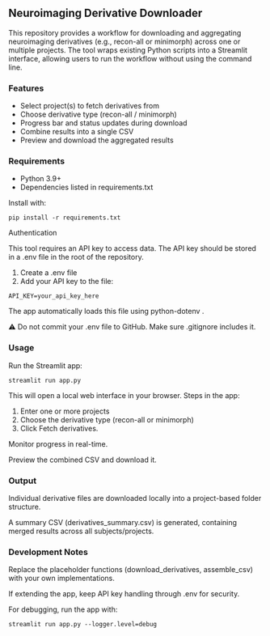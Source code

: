 ## Neuroimaging Derivative Downloader

This repository provides a workflow for downloading and aggregating neuroimaging derivatives (e.g., recon-all or minimorph) across one or multiple projects. The tool wraps existing Python scripts into a Streamlit interface, allowing users to run the workflow without using the command line.

### Features

* Select project(s) to fetch derivatives from
* Choose derivative type (recon-all / minimorph)
* Progress bar and status updates during download
* Combine results into a single CSV
* Preview and download the aggregated results

### Requirements

* Python 3.9+
* Dependencies listed in requirements.txt

Install with:
```
pip install -r requirements.txt
```

Authentication

This tool requires an API key to access data. The API key should be stored in a .env file in the root of the repository.

1. Create a .env file
2. Add your API key to the file:
```
API_KEY=your_api_key_here
```

The app automatically loads this file using python-dotenv
.

⚠️ Do not commit your .env file to GitHub. Make sure .gitignore includes it.

### Usage

Run the Streamlit app:
```
streamlit run app.py
```

This will open a local web interface in your browser.
Steps in the app: 

1. Enter one or more projects
2. Choose the derivative type (recon-all or minimorph)
3. Click Fetch derivatives.

Monitor progress in real-time.

Preview the combined CSV and download it.

### Output

Individual derivative files are downloaded locally into a project-based folder structure.

A summary CSV (derivatives_summary.csv) is generated, containing merged results across all subjects/projects.

### Development Notes

Replace the placeholder functions (download_derivatives, assemble_csv) with your own implementations.

If extending the app, keep API key handling through .env for security.

For debugging, run the app with:
```
streamlit run app.py --logger.level=debug
```